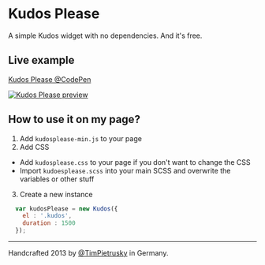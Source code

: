 # Kudos Please

A simple Kudos widget with no dependencies. And it's free. 

## Live example

[Kudos Please @CodePen](http://codepen.io/TimPietrusky/pen/acBCf)

[![Kudos Please preview](https://raw.github.com/TimPietrusky/KudosPlease/master/img/kudosplease_1337.png)](http://codepen.io/TimPietrusky/pen/acBCf)

## How to use it on my page?

1. Add ```kudosplease-min.js``` to your page
2. Add CSS
  * Add ```kudosplease.css``` to your page if you don't want to change the CSS
  * Import ```kudoesplease.scss``` into your main SCSS and overwrite the variables or other stuff
3. Create a new instance

```javascript
  var kudosPlease = new Kudos({ 
    el : '.kudos',
    duration : 1500
  });
```

---

Handcrafted 2013 by [@TimPietrusky](http://twitter.com/TimPietrusky) in Germany.